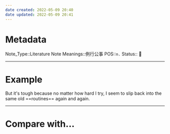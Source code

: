 ```yaml
---
date created: 2022-05-09 20:40
date updated: 2022-05-09 20:41
---
```


# Metadata

Note_Type::Literature Note
Meanings::例行公事
POS::`n.`
Status:: 👶

---

# Example

But it's tough because no matter how hard I try, I seem to slip back into the same old ==routines== again and again.

---

# Compare with...
